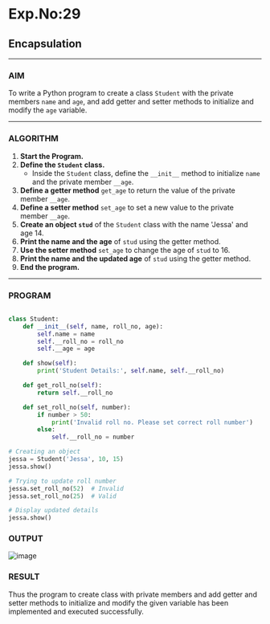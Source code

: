 # Exp.No:29  
## Encapsulation

---

### AIM  
To write a Python program to create a class `Student` with the private members `name` and `age`, and add getter and setter methods to initialize and modify the `age` variable.

---

### ALGORITHM

1. **Start the Program.**
2. **Define the `Student` class.**
   - Inside the `Student` class, define the `__init__` method to initialize `name` and the private member `__age`.
3. **Define a getter method** `get_age` to return the value of the private member `__age`.
4. **Define a setter method** `set_age` to set a new value to the private member `__age`.
5. **Create an object `stud`** of the `Student` class with the name 'Jessa' and age 14.
6. **Print the name and the age** of `stud` using the getter method.
7. **Use the setter method** `set_age` to change the age of `stud` to 16.
8. **Print the name and the updated age** of `stud` using the getter method.
9. **End the program.**

---

### PROGRAM

```python

class Student:
    def __init__(self, name, roll_no, age):
        self.name = name
        self.__roll_no = roll_no
        self.__age = age

    def show(self):
        print('Student Details:', self.name, self.__roll_no)

    def get_roll_no(self):
        return self.__roll_no

    def set_roll_no(self, number):
        if number > 50:
            print('Invalid roll no. Please set correct roll number')
        else:
            self.__roll_no = number

# Creating an object
jessa = Student('Jessa', 10, 15)
jessa.show()

# Trying to update roll number
jessa.set_roll_no(52)  # Invalid
jessa.set_roll_no(25)  # Valid

# Display updated details
jessa.show()

```

### OUTPUT
![image](https://github.com/user-attachments/assets/a3ccc1a5-6560-4f6b-aa1f-8de2bfd2337b)

### RESULT
Thus the program to create class with private members and add getter and setter methods to initialize and modify the given variable has been implemented and executed successfully.
